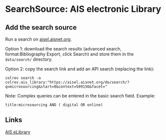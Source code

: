 # SearchSource: AIS electronic Library

<!--
Note: This document is currently under development. It will contain the following elements.

- description
- coverage (disciplines, types of work)
- supported (details): search updates, get_masterdata, run_search, load_fixes, prep
 -->


## Add the search source

Run a search on [aisel.aisnet.org](https://aisel.aisnet.org/).

Option 1: download the search results (advanced search, format:Bibliography Export, click Search) and store them in the `data/search/` directory.

Option 2: copy the search link and add an API search (replacing the link):

```
colrev search -a colrev.ais_library:"https://aisel.aisnet.org/do/search/?q=microsourcing&start=0&context=509156&facet="
```

Note: Complex queries can be entered in the basic search field. Example:

```
title:microsourcing AND ( digital OR online)
```

## Links

[AIS eLibrary](https://aisel.aisnet.org/)
